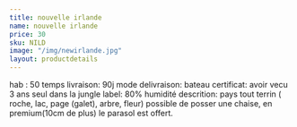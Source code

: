 ```yaml
---
title: nouvelle irlande
name: nouvelle irlande
price: 30
sku: NILD
image: "/img/newirlande.jpg"
layout: productdetails
---
```


hab : 50
temps livraison: 90j
mode delivraison: bateau
certificat: avoir vecu 3 ans seul dans la jungle
label: 80% humidité
descrition: pays tout terrin ( roche, lac, page (galet), arbre, fleur) possible de posser une chaise, en premium(10cm de plus) le parasol est offert.
